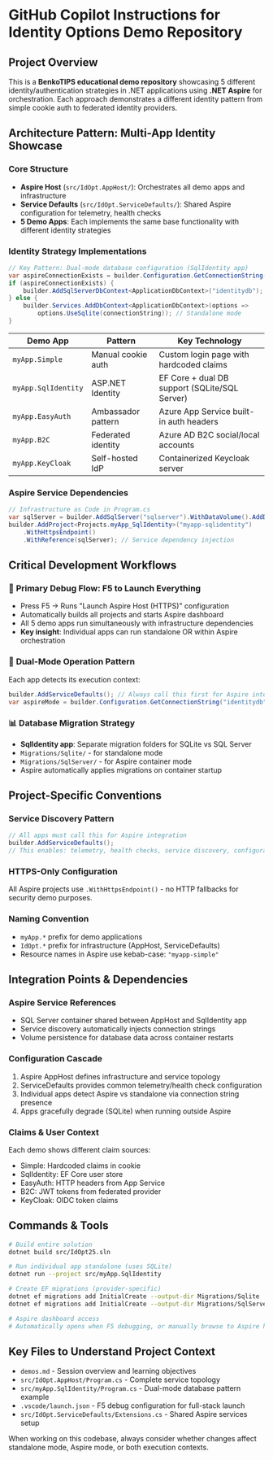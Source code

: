 # GitHub Copilot Instructions for Identity Options Demo Repository

## Project Overview

This is a **BenkoTIPS educational demo repository** showcasing 5 different identity/authentication strategies in .NET applications using **.NET Aspire** for orchestration. Each approach demonstrates a different identity pattern from simple cookie auth to federated identity providers.

## Architecture Pattern: Multi-App Identity Showcase

### Core Structure
- **Aspire Host** (`src/IdOpt.AppHost/`): Orchestrates all demo apps and infrastructure
- **Service Defaults** (`src/IdOpt.ServiceDefaults/`): Shared Aspire configuration for telemetry, health checks
- **5 Demo Apps**: Each implements the same base functionality with different identity strategies

### Identity Strategy Implementations

```csharp
// Key Pattern: Dual-mode database configuration (SqlIdentity app)
var aspireConnectionExists = builder.Configuration.GetConnectionString("identitydb") != null;
if (aspireConnectionExists) {
    builder.AddSqlServerDbContext<ApplicationDbContext>("identitydb"); // Aspire mode
} else {
    builder.Services.AddDbContext<ApplicationDbContext>(options => 
        options.UseSqlite(connectionString)); // Standalone mode
}
```

| Demo App | Pattern | Key Technology |
|----------|---------|----------------|
| `myApp.Simple` | Manual cookie auth | Custom login page with hardcoded claims |
| `myApp.SqlIdentity` | ASP.NET Identity | EF Core + dual DB support (SQLite/SQL Server) |
| `myApp.EasyAuth` | Ambassador pattern | Azure App Service built-in auth headers |
| `myApp.B2C` | Federated identity | Azure AD B2C social/local accounts |
| `myApp.KeyCloak` | Self-hosted IdP | Containerized Keycloak server |

### Aspire Service Dependencies

```csharp
// Infrastructure as Code in Program.cs
var sqlServer = builder.AddSqlServer("sqlserver").WithDataVolume().AddDatabase("identitydb");
builder.AddProject<Projects.myApp_SqlIdentity>("myapp-sqlidentity")
    .WithHttpsEndpoint()
    .WithReference(sqlServer); // Service dependency injection
```

## Critical Development Workflows

### 🚀 **Primary Debug Flow: F5 to Launch Everything**
- Press F5 → Runs "Launch Aspire Host (HTTPS)" configuration
- Automatically builds all projects and starts Aspire dashboard
- All 5 demo apps run simultaneously with infrastructure dependencies
- **Key insight**: Individual apps can run standalone OR within Aspire orchestration

### 🔧 **Dual-Mode Operation Pattern**
Each app detects its execution context:
```csharp
builder.AddServiceDefaults(); // Always call this first for Aspire integration
var aspireMode = builder.Configuration.GetConnectionString("identitydb") != null;
```

### 📊 **Database Migration Strategy**
- **SqlIdentity app**: Separate migration folders for SQLite vs SQL Server
- `Migrations/Sqlite/` - for standalone mode
- `Migrations/SqlServer/` - for Aspire container mode
- Aspire automatically applies migrations on container startup

## Project-Specific Conventions

### Service Discovery Pattern
```csharp
// All apps must call this for Aspire integration
builder.AddServiceDefaults();
// This enables: telemetry, health checks, service discovery, configuration
```

### HTTPS-Only Configuration
All Aspire projects use `.WithHttpsEndpoint()` - no HTTP fallbacks for security demo purposes.

### Naming Convention
- `myApp.*` prefix for demo applications
- `IdOpt.*` prefix for infrastructure (AppHost, ServiceDefaults)
- Resource names in Aspire use kebab-case: `"myapp-simple"`

## Integration Points & Dependencies

### **Aspire Service References**
- SQL Server container shared between AppHost and SqlIdentity app
- Service discovery automatically injects connection strings
- Volume persistence for database data across container restarts

### **Configuration Cascade**
1. Aspire AppHost defines infrastructure and service topology
2. ServiceDefaults provides common telemetry/health check configuration  
3. Individual apps detect Aspire vs standalone via connection string presence
4. Apps gracefully degrade (SQLite) when running outside Aspire

### **Claims & User Context**
Each demo shows different claim sources:
- Simple: Hardcoded claims in cookie
- SqlIdentity: EF Core user store
- EasyAuth: HTTP headers from App Service
- B2C: JWT tokens from federated provider
- KeyCloak: OIDC token claims

## Commands & Tools

```bash
# Build entire solution
dotnet build src/IdOpt25.sln

# Run individual app standalone (uses SQLite)
dotnet run --project src/myApp.SqlIdentity

# Create EF migrations (provider-specific)
dotnet ef migrations add InitialCreate --output-dir Migrations/Sqlite
dotnet ef migrations add InitialCreate --output-dir Migrations/SqlServer

# Aspire dashboard access
# Automatically opens when F5 debugging, or manually browse to Aspire host URL
```

## Key Files to Understand Project Context

- `demos.md` - Session overview and learning objectives
- `src/IdOpt.AppHost/Program.cs` - Complete service topology
- `src/myApp.SqlIdentity/Program.cs` - Dual-mode database pattern example
- `.vscode/launch.json` - F5 debug configuration for full-stack launch
- `src/IdOpt.ServiceDefaults/Extensions.cs` - Shared Aspire services setup

When working on this codebase, always consider whether changes affect standalone mode, Aspire mode, or both execution contexts.
